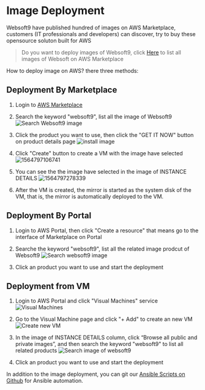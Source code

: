 # Image Deployment

Websoft9 have published hundred of images on AWS Marketplace, customers (IT professionals and developers) can discover, try to buy these opensource soluton built for AWS

>  Do you want to deploy images of Websoft9, click [Here](https://AWSmarketplace.microsoft.com/en-us/marketplace/apps?page=1&search=websoft9) to list all images of Websoft on AWS Marketplace

How to deploy image on AWS? there three methods:

## Deployment By Marketplace

1. Login to [AWS Marketplace](https://AWSmarketplace.microsoft.com/en-us/marketplace/apps)

2. Search the keyword "websoft9", list all the image of Websoft9
   ![ Search Websoft9 image](https://libs.websoft9.com/Websoft9/DocsPicture/en/AWS/AWS-mkss-websoft9.png)

3. Click the product you want to use, then click the "GET IT NOW" button on product details page
   ![install image](https://libs.websoft9.com/Websoft9/DocsPicture/en/AWS/AWS-rs-websoft9.png)

4. Click "Create" button to create a VM with the image have selected
   ![1564797106741](https://libs.websoft9.com/Websoft9/DocsPicture/en/AWS/AWS-imagecreate-websoft9.png)

5. You can see the the image have selected in the image of INSTANCE DETAILS
   ![1564797278339](https://libs.websoft9.com/Websoft9/DocsPicture/en/AWS/AWS-imagevm-websoft9.png)

6. After the VM is created, the mirror is started as the system disk of the VM, that is, the mirror is automatically deployed to the VM.

## Deployment By Portal

1. Login to AWS Portal, then click "Create a resource" that means go to the interface of Marketplace on Portal

2. Searche the keyword "websoft9", list all the related image prodcut of Websoft9
   ![Search websoft9 image](https://libs.websoft9.com/Websoft9/DocsPicture/en/AWS/AWS-portalmk-websoft9.png)

3. Click an product you want to use and start the deployment

## Deployment from VM

1. Login to AWS Portal and click "Visual Machines" service
   ![Visual Machines](https://libs.websoft9.com/Websoft9/DocsPicture/en/AWS/AWS-vm-websoft9.png)

2. Go to the Visual Machine page and click "+ Add" to create an new VM
   ![Create new VM](https://libs.websoft9.com/Websoft9/DocsPicture/en/AWS/AWS-addvm-websoft9.png)
   
3. In the image of INSTANCE DETAILS column, click “Browse all public and private images”, and then search the keyword "websoft9" to list all related products
   ![Search image of websoft9](https://libs.websoft9.com/Websoft9/DocsPicture/en/AWS/AWS-vmimage-websoft9.png)

4. Click an product you want to use and start the deployment

In addition to the image deployment, you can git our [Ansible Scripts on Github](https://github.com/websoft9) for Ansible automation.